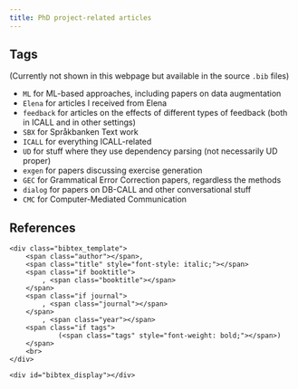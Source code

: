 ```yaml
---
title: PhD project-related articles
---
```


## Tags
(Currently not shown in this webpage but available in the source `.bib` files)
 
- `ML` for ML-based approaches, including papers on data augmentation
- `Elena` for articles I received from Elena
- `feedback` for articles on the effects of different types of feedback (both in ICALL and in other settings)
- `SBX` for Språkbanken Text work
- `ICALL` for everything ICALL-related
- `UD` for stuff where they use dependency parsing (not necessarily UD proper)
- `exgen` for papers discussing exercise generation
- `GEC` for Grammatical Error Correction papers, regardless the methods
- `dialog` for papers on DB-CALL and other conversational stuff
- `CMC` for Computer-Mediated Communication

## References
<head>
    <script type="text/javascript" src="https://cdn.jsdelivr.net/gh/pcooksey/bibtex-js@1.0.0/src/bibtex_js.min.js"></script>
</head>

<body>
    <bibtex src="phd.bib"></bibtex>

    <div class="bibtex_template">
        <span class="author"></span>,
        <span class="title" style="font-style: italic;"></span>
        <span class="if booktitle">
            , <span class="booktitle"></span>
        </span>
        <span class="if journal">
            , <span class="journal"></span>
        </span>
            , <span class="year"></span>
        <span class="if tags">
                (<span class="tags" style="font-weight: bold;"></span>)
        </span>    
        <br>
    </div>

    <div id="bibtex_display"></div>
</body>